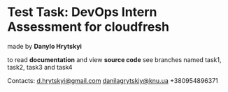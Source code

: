 # Test Task: DevOps Intern Assessment for cloudfresh

made by **Danylo Hrytskyi**

to read **documentation** and view **source code** see branches named task1, task2, task3 and task4

Contacts:
d.hrytskyi@gmail.com
danilagrytskiy@knu.ua
+380954896371
